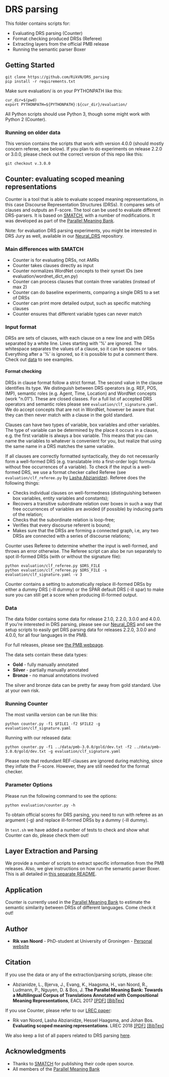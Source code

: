 # DRS parsing

This folder contains scripts for:

* Evaluating DRS parsing (Counter)
* Format checking produced DRSs (Referee)
* Extracting layers from the official PMB release
* Running the semantic parser Boxer

## Getting Started

```
git clone https://github.com/RikVN/DRS_parsing
pip install -r requirements.txt
```

Make sure evaluation/ is on your PYTHONPATH like this:

```
cur_dir=$(pwd)
export PYTHONPATH=${PYTHONPATH}:${cur_dir}/evaluation/
```

All Python scripts should use Python 3, though some might work with Python 2 (Counter).

### Running on older data ###

This version contains the scripts that work with version 4.0.0 (should mostly concern referee, see below). If you plan to do experiments on release 2.2.0 or 3.0.0, please check out the correct version of this repo like this:

```
git checkout v.3.0.0
```

## Counter: evaluating scoped meaning representations

Counter is a tool that is able to evaluate scoped meaning representations, in this case Discourse Representation Structures (DRSs). It compares sets of clauses and outputs an F-score. The tool can be used to evaluate different DRS-parsers. It is based on [SMATCH](https://github.com/snowblink14/smatch), with a number of modifications. It was developed as part of the [Parallel Meaning Bank](http:/pmb.let.rug.nl).

Note: for evaluation DRS parsing experiments, you might be interested in DRS Jury as well, available in our [Neural_DRS](https://github.com/RikVN/Neural_DRS) repository.

### Main differences with SMATCH ###

* Counter is for evaluating DRSs, not AMRs
* Counter takes clauses directly as input
* Counter normalizes WordNet concepts to their synset IDs (see evaluation/wordnet_dict_en.py)
* Counter can process clauses that contain three variables (instead of max 2)
* Counter can do baseline experiments, comparing a single DRS to a set of DRSs
* Counter can print more detailed output, such as specific matching clauses
* Counter ensures that different variable types can never match

### Input format ###

DRSs are sets of clauses, with each clause on a new line and with DRSs separated by a white line. Lines starting with '%' are ignored. The whitespace separates the values of a clause, so it can be spaces or tabs. Everything after a '%' is ignored, so it is possible to put a comment there. Check out [data](data) to see examples.

#### Format checking ####

DRSs in clause format follow a strict format. The second value in the clause identifies its type. We distinguish between DRS operators (e.g. REF, POS, IMP), semantic roles (e.g. Agent, Time, Location) and WordNet concepts (work "n.01"). These are closed classes. For a full list of accepted DRS operators and semantic roles please see `evaluation/clf_signature.yaml`. We do accept concepts that are not in WordNet, however be aware that they can then never match with a clause in the gold standard.

Clauses can have two types of variable, box variables and other variables. The type of variable can be determined by the place it occurs in a clause, e.g. the first variable is always a box variable. This means that you can name the variables to whatever is convenient for you, but realize that using the same name in a DRS matches the same variable.

If all clauses are correctly formatted syntactically, they do not necessarily form a well-formed DRS (e.g. translatable into a first-order logic formula without free occurrences of a variable). To check if the input is a well-formed DRS, we use a format checker called Referee (see `evaluation/clf_referee.py` by [Lasha Abzianidze](https://naturallogic.pro/)). Referee does the following things:

* Checks individual clauses on well-formedness (distinguishing between box variables, entity variables and constants);
* Recovers a transitive subordinate relation over boxes in such a way that free occurrences of variables are avoided (if possible) by inducing parts of the relation;
* Checks that the subordinate relation is loop-free;
* Verifies that every discourse referent is bound;
* Makes sure that the DRSs are forming a connected graph, i.e, any two DRSs are connected with a series of discourse relations;

Counter uses Referee to determine whether the input is well-formed, and throws an error otherwise. The Referee script can also be run separately to spot ill-formed DRSs (with or without the signature file):

```
python evaluation/clf_referee.py $DRS_FILE
python evaluation/clf_referee.py $DRS_FILE -s evaluation/clf_signature.yaml -v 3
```

Counter contains a setting to automatically replace ill-formed DRSs by either a dummy DRS (-ill dummy) or the SPAR default DRS (-ill spar) to make sure you can still get a score when producing ill-formed output.

### Data ###

The data folder contains some data for release 2.1.0, 2.2.0, 3.0.0 and 4.0.0. If you're interested in DRS parsing, please see our [Neural_DRS](https://github.com/RikVN/Neural_DRS) and see the setup scripts to easily get DRS parsing data for releases 2.2.0, 3.0.0 and 4.0.0, for all four languages in the PMB.

For full releases, please see [the PMB webpage](http://pmb.let.rug.nl/data.php).

The data sets contain these data types:

* **Gold** - fully manually annotated
* **Silver** - partially manually annotated
* **Bronze** - no manual annotations involved

The silver and bronze data can be pretty far away from gold standard. Use at your own risk.

### Running Counter

The most vanilla version can be run like this:

```
python counter.py -f1 $FILE1 -f2 $FILE2 -g evaluation/clf_signature.yaml
```

Running with our released data:

```
python counter.py -f1 ../data/pmb-3.0.0/gold/dev.txt -f2 ../data/pmb-3.0.0/gold/dev.txt -g evaluation/clf_signature.yaml
```

Please note that redundant REF-clauses are ignored during matching, since they inflate the F-score. However, they are still needed for the format checker.

### Parameter Options ###

Please run the following command to see the options:

```
python evaluation/counter.py -h
```

To obtain official scores for DRS parsing, you need to run with referee as an argument (-g) and replace ill-formed DRSs by a dummy (-ill dummy).

In ``test.sh`` we have added a number of tests to check and show what Counter can do, please check them out!

## Layer Extraction and Parsing ##

We provide a number of scripts to extract specific information from the PMB releases. Also, we give instructions on how run the semantic parser Boxer. This is all detailed in [this separate README](Extraction.md).

## Application ##

Counter is currently used in the [Parallel Meaning Bank](http://pmb.let.rug.nl/explorer/explore.php) to estimate the semantic similarity between DRSs of different languages. Come check it out!

## Author

* **Rik van Noord** - PhD-student at University of Groningen - [Personal website](http://www.rikvannoord.nl)

## Citation ##

If you use the data or any of the extraction/parsing scripts, please cite:

* Abzianidze, L., Bjerva, J., Evang, K., Haagsma, H., van Noord, R., Ludmann, P., Nguyen, D. & Bos, J. **The Parallel Meaning Bank: Towards a Multilingual Corpus of Translations Annotated with Compositional Meaning Representations**, EACL 2017 [\[PDF\]](https://www.aclweb.org/anthology/E17-2039.pdf) [\[BibTex\]](https://www.aclweb.org/anthology/E17-2039.bib)

If you use Counter, please refer to our [LREC paper](https://www.aclweb.org/anthology/L18-1267/):

* Rik van Noord, Lasha Abzianidze, Hessel Haagsma, and Johan Bos. **Evaluating scoped meaning representations**. LREC 2018 [\[PDF\]](https://www.aclweb.org/anthology/L18-1267.pdf) [\[BibTex\]](https://www.aclweb.org/anthology/L18-1267.bib)

We also keep a list of all papers related to DRS parsing [here](https://pmb.let.rug.nl/publications.php).

## Acknowledgments

* Thanks to [SMATCH](https://github.com/snowblink14/smatch) for publishing their code open source.
* All members of the [Parallel Meaning Bank](http://pmb.let.rug.nl)

